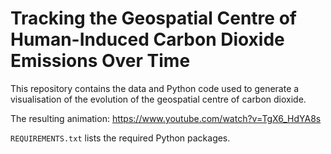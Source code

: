 # Tracking the Geospatial Centre of Human-Induced Carbon Dioxide Emissions Over Time

This repository contains the data and Python code used to generate a visualisation of the evolution of the geospatial centre of carbon dioxide.

The resulting animation: https://www.youtube.com/watch?v=TgX6_HdYA8s

`REQUIREMENTS.txt` lists the required Python packages.

